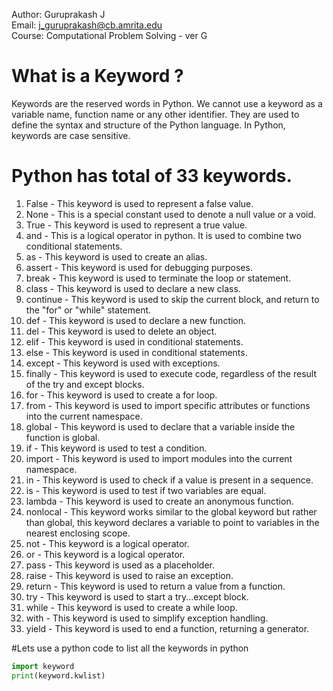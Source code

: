 Author: Guruprakash J  
Email: j_guruprakash@cb.amrita.edu  
Course: Computational Problem Solving - ver G

# What is a Keyword ? 
Keywords are the reserved words in Python. We cannot use a keyword as a variable name, function name or any other identifier. They are used to define the syntax and structure of the Python language. In Python, keywords are case sensitive.

# Python has total of 33 keywords.

1. False - This keyword is used to represent a false value.
2. None - This is a special constant used to denote a null value or a void.
3. True - This keyword is used to represent a true value.
4. and - This is a logical operator in python. It is used to combine two conditional statements.
5. as - This keyword is used to create an alias.
6. assert - This keyword is used for debugging purposes.
7. break - This keyword is used to terminate the loop or statement.
8. class - This keyword is used to declare a new class.
9. continue - This keyword is used to skip the current block, and return to the "for" or "while" statement.
10. def - This keyword is used to declare a new function.
11. del - This keyword is used to delete an object.
12. elif - This keyword is used in conditional statements.
13. else - This keyword is used in conditional statements.
14. except - This keyword is used with exceptions.
15. finally - This keyword is used to execute code, regardless of the result of the try and except blocks.
16. for - This keyword is used to create a for loop.
17. from - This keyword is used to import specific attributes or functions into the current namespace.
18. global - This keyword is used to declare that a variable inside the function is global.
19. if - This keyword is used to test a condition.
20. import - This keyword is used to import modules into the current namespace.
21. in - This keyword is used to check if a value is present in a sequence.
22. is - This keyword is used to test if two variables are equal.
23. lambda - This keyword is used to create an anonymous function.
24. nonlocal - This keyword works similar to the global keyword but rather than global, this keyword declares a variable to point to variables in the nearest enclosing scope.
25. not - This keyword is a logical operator.
26. or - This keyword is a logical operator.
27. pass - This keyword is used as a placeholder.
28. raise - This keyword is used to raise an exception.
29. return - This keyword is used to return a value from a function.
30. try - This keyword is used to start a try...except block.
31. while - This keyword is used to create a while loop.
32. with - This keyword is used to simplify exception handling.
33. yield - This keyword is used to end a function, returning a generator.

#Lets use a python code to list all the keywords in python

```python  
import keyword
print(keyword.kwlist)
```
